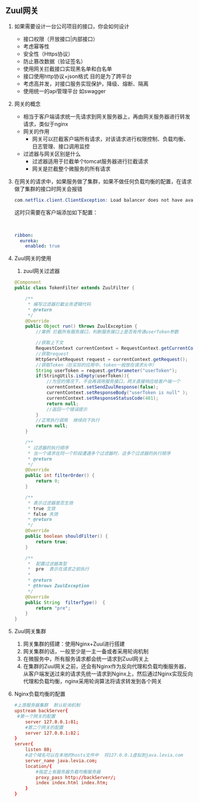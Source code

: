 ## Zuul网关

1. 如果需要设计一台公司项目的接口，你会如何设计
   * 接口权限（开放接口|内部接口）
   * 考虑幂等性
   * 安全性（Https协议）
   * 防止篡改数据（验证签名）
   * 使用网关拦截接口实现黑名单和白名单
   * 接口使用http协议+json格式  目的是为了跨平台
   * 考虑高并发，对接口服务实现保护，降级、熔断、隔离
   * 使用统一的api管理平台  如swagger

2. 网关的概念
   * 相当于客户端请求统一先请求到网关服务器上，再由网关服务器进行转发请求，类似于nginx
   * 网关的作用
     * 网关可以拦截客户端所有请求，对该请求进行权限控制、负载均衡、日志管理、接口调用监控
   * 过滤器与网关区别是什么
     * 过滤器适用于拦截单个tomcat服务器进行拦截请求
     * 网关是拦截整个微服务的所有请求

3. 在网关的请求中，如果服务做了集群，如果不做任何负载均衡的配置，在请求做了集群的接口时网关会报错

   ```java
   com.netflix.client.ClientException: Load balancer does not have available server for client：xxx
   ```

   这时只需要在客户端添加如下配置：

   ​	

   ```yml
   ribbon:
     eureka:
       enabled: true
   ```

   

4. Zuul网关的使用

   1. zuul网关过滤器

   ```java
   @Component
   public class TokenFilter extends ZuulFilter {
   
       /**
        * 编写过滤器拦截业务逻辑代码
        * @return
        */
       @Override
       public Object run() throws ZuulException {
           //案例 拦截所有服务接口，判断服务接口上是否有传递userToken参数
   
           //获取上下文
           RequestContext currentContext = RequestContext.getCurrentContext();
           //获取request
           HttpServletRequest request = currentContext.getRequest();
           //获取Token（在实际的应用中，token一般放在请求头中）
           String userToken = request.getParameter("userToken");
           if(StringUtils.isEmpty(userToken)){
               //为空的情况下，不会再调用服务接口，网关直接响应给客户端一个
               currentContext.setSendZuulResponse(false);
               currentContext.setResponseBody("userToken is null" );
               currentContext.setResponseStatusCode(401);
               return null;
               //返回一个错误提示
           }
           //正常执行调用  继续向下执行
           return null;
       }
   
       /**
        * 过滤器的执行顺序
        * 当一个请求在同一个阶段遭遇多个过滤器时，这多个过滤器的执行顺序
        * @return
        */
       @Override
       public int filterOrder() {
           return 0;
       }
   
       /**
        * 表示过滤器是否生效
        * true 生效
        * false 失效
        * @return
        */
       @Override
       public boolean shouldFilter() {
           return true;
       }
   
       /**
        *  配置过滤器类型
        *  pre  表示在请求之前执行
        *
        * @return
        * @throws ZuulException
        */
       @Override  
       public String  filterType()  {
           return "pre";
       }
   }
   
   ```

   

5. Zuul网关集群
   1. 网关集群的搭建：使用Nginx+Zuul进行搭建
   2. 网关集群的话，一般至少是一主一备或者采用轮询机制
   3. 在微服务中，所有服务请求都会统一请求到Zuul网关上
   4. 在集群的Zuul网关之前，还会有Nginx作为反向代理和负载均衡服务器，从客户端发送过来的请求先统一请求到Nginx上，然后通过Nginx实现反向代理和负载均衡，nginx采用轮询算法将请求转发到各个网关

6. Nginx负载均衡的配置

   ```conf
   #上游服务器集群  默认轮询机制
   upstream backServer{
   	#第一个网关的配置
       server 127.0.0.1:81;
       #第二个网关的配置
       server 127.0.0.1:82；
   }
   server{
       listen 80;
       #这个域名可以在本地的hosts文件中  将127.0.0.1虚拟到java.levia.com
       server_name java.levia.com;
       location/{
           #指定上有服务器负载均衡服务器
           proxy_pass http://backServer/;
           index index.html index.htm;
       }
   }
   ```

   